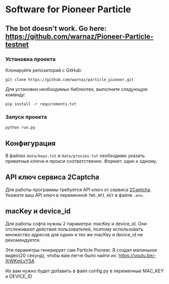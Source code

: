 # Software for Pioneer Particle

## The bot doesn't work. Go here: https://github.com/warnaz/Pioneer-Particle-testnet

### Установка проекта

Клонируйте репозиторий с GitHub:

`git clone https://github.com/warnaz/particle_pioneer.git`

Для установки необходимых библиотек, выполните следующую команду:

`pip install -r requirements.txt`


### Запуск проекта
`python run.py`


## Конфигурация

В файлах `data/keys.txt` и `data/proxies.txt` необходимо указать приватные ключи и прокси соответственно. Формат: один к одному.

## API ключ сервиса 2Captcha

Для работы программы требуется API ключ от сервиса [2Captcha](https://2captcha.com/). Укажите ваш API ключ в переменной `TWO_API_KEY` в файле `.env`.

## macKey и device_id

Для работы софта нужны 2 параметра: macKey и device_id. Они отслеживают действия пользователей, поэтому использовать множество адресов для одних и тех же macKey и device_id не рекомендуется. 

Эти параметры генерирует сам Particle Pioneer. Я создал маленькое видео(20 секунд), чтобы вам легче было найти их: 
https://youtu.be/-XiWKmLvYSA

Их вам нужно будет добавить в файл config.py в переменные MAC_KEY и DEVICE_ID
